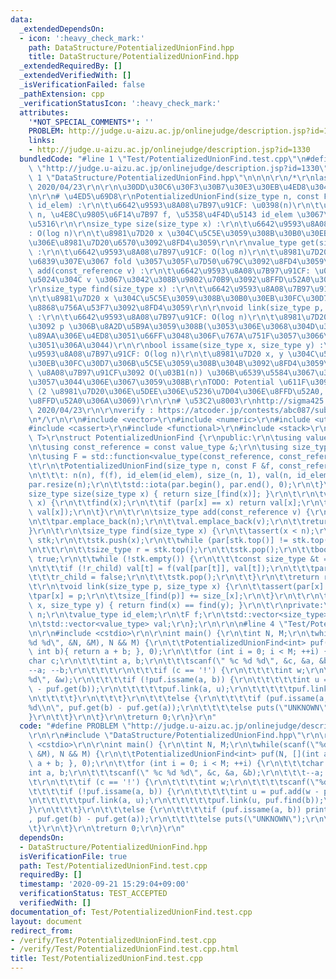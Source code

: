 ```yaml
---
data:
  _extendedDependsOn:
  - icon: ':heavy_check_mark:'
    path: DataStructure/PotentializedUnionFind.hpp
    title: DataStructure/PotentializedUnionFind.hpp
  _extendedRequiredBy: []
  _extendedVerifiedWith: []
  _isVerificationFailed: false
  _pathExtension: cpp
  _verificationStatusIcon: ':heavy_check_mark:'
  attributes:
    '*NOT_SPECIAL_COMMENTS*': ''
    PROBLEM: http://judge.u-aizu.ac.jp/onlinejudge/description.jsp?id=1330
    links:
    - http://judge.u-aizu.ac.jp/onlinejudge/description.jsp?id=1330
  bundledCode: "#line 1 \"Test/PotentializedUnionFind.test.cpp\"\n#define PROBLEM\
    \ \"http://judge.u-aizu.ac.jp/onlinejudge/description.jsp?id=1330\"\r\n\r\n#line\
    \ 1 \"DataStructure/PotentializedUnionFind.hpp\"\n\n\n\r\n/*\r\nlast-updated:\
    \ 2020/04/23\r\n\r\n\u30DD\u30C6\u30F3\u30B7\u30E3\u30EB\u4ED8\u304D UnionFind\r\
    \n\r\n# \u4ED5\u69D8\r\nPotentializedUnionFind(size_type n, const F &f, const_reference\
    \ id_elem) :\r\n\t\u6642\u9593\u8A08\u7B97\u91CF: \u0398(n)\r\n\t\u8981\u7D20\u6570\
    \ n, \u4E8C\u9805\u6F14\u7B97 f, \u5358\u4F4D\u5143 id_elem \u3067\u521D\u671F\
    \u5316\r\n\r\nsize_type size(size_type x) :\r\n\t\u6642\u9593\u8A08\u7B97\u91CF\
    : O(log n)\r\n\t\u8981\u7D20 x \u304C\u5C5E\u3059\u308B\u30B0\u30EB\u30FC\u30D7\
    \u306E\u8981\u7D20\u6570\u3092\u8FD4\u3059\r\n\r\nvalue_type get(size_type x)\
    \ :\r\n\t\u6642\u9593\u8A08\u7B97\u91CF: O(log n)\r\n\t\u8981\u7D20 x \u304B\u3089\
    \u6839\u307E\u3067 fold \u3057\u305F\u7D50\u679C\u3092\u8FD4\u3059\r\n\r\nsize_type\
    \ add(const_reference v) :\r\n\t\u6642\u9593\u8A08\u7B97\u91CF: \u0398(1)\r\n\t\
    \u5024\u304C v \u3067\u3042\u308B\u9802\u70B9\u3092\u8FFD\u52A0\u3059\u308B\r\n\
    \r\nsize_type find(size_type x) :\r\n\t\u6642\u9593\u8A08\u7B97\u91CF: O(log n)\r\
    \n\t\u8981\u7D20 x \u304C\u5C5E\u3059\u308B\u30B0\u30EB\u30FC\u30D7\u306E\u4EE3\
    \u8868\u756A\u53F7\u3092\u8FD4\u3059\r\n\r\nvoid link(size_type p, size_type x)\
    \ :\r\n\t\u6642\u9593\u8A08\u7B97\u91CF: O(log n)\r\n\t\u8981\u7D20 x \u306E\u89AA\
    \u3092 p \u306B\u8A2D\u5B9A\u3059\u308B(\u3053\u306E\u3068\u304D\u3001x \u306E\
    \u89AA\u306E\u4ED8\u3051\u66FF\u3048\u306F\u767A\u751F\u3057\u3066\u306F\u3044\
    \u3051\u306A\u3044)\r\n\r\nbool issame(size_type x, size_type y) :\r\n\t\u6642\
    \u9593\u8A08\u7B97\u91CF: O(log n)\r\n\t\u8981\u7D20 x, y \u304C\u540C\u4E00\u30B0\
    \u30EB\u30FC\u30D7\u306B\u5C5E\u3059\u308B\u304B\u3092\u8FD4\u3059\r\n\r\nTODO:\
    \ \u8A08\u7B97\u91CF\u3092 O(\u03B1(n)) \u306B\u6539\u5584\u3067\u304D\u308B\u3089\
    \u3057\u3044\u306E\u3067\u3059\u308B\r\nTODO: Potential \u611F\u3092\u51FA\u3059\
    \ (2 \u8981\u7D20\u306E\u5DEE\u306E\u5236\u7D04\u306E\u8FFD\u52A0, diff \u306E\
    \u8FFD\u52A0\u306A\u3069)\r\n\r\n# \u53C2\u8003\r\nhttp://sigma425.hatenablog.com/entry/2015/12/07/185047,\
    \ 2020/04/23\r\n\r\nverify : https://atcoder.jp/contests/abc087/submissions/12241089\r\
    \n*/\r\n\r\n#include <vector>\r\n#include <numeric>\r\n#include <utility>\r\n\
    #include <cassert>\r\n#include <functional>\r\n#include <stack>\r\n\r\ntemplate<typename\
    \ T>\r\nstruct PotentializedUnionFind {\r\npublic:\r\n\tusing value_type = T;\r\
    \n\tusing const_reference = const value_type &;\r\n\tusing size_type = std::size_t;\r\
    \n\tusing F = std::function<value_type(const_reference, const_reference)>;\r\n\
    \t\r\n\tPotentializedUnionFind(size_type n, const F &f, const_reference id_elem)\r\
    \n\t\t\t: n(n), f(f), id_elem(id_elem), size_(n, 1), val(n, id_elem) {\r\n\t\t\
    par.resize(n);\r\n\t\tstd::iota(par.begin(), par.end(), 0);\r\n\t}\r\n\t\r\n\t\
    size_type size(size_type x) { return size_[find(x)]; }\r\n\t\r\n\tvalue_type get(size_type\
    \ x) {\r\n\t\tfind(x);\r\n\t\tif (par[x] == x) return val[x];\r\n\t\treturn f(val[par[x]],\
    \ val[x]);\r\n\t}\r\n\t\r\n\tsize_type add(const_reference v) {\r\n\t\tsize_.emplace_back(1);\r\
    \n\t\tpar.emplace_back(n);\r\n\t\tval.emplace_back(v);\r\n\t\treturn n++;\r\n\t\
    }\r\n\t\r\n\tsize_type find(size_type x) {\r\n\t\tassert(x < n);\r\n\t\tstd::stack<size_type>\
    \ stk;\r\n\t\tstk.push(x);\r\n\t\twhile (par[stk.top()] != stk.top()) stk.push(par[stk.top()]);\r\
    \n\t\t\r\n\t\tsize_type r = stk.top();\r\n\t\tstk.pop();\r\n\t\tbool r_child =\
    \ true;\r\n\t\twhile (!stk.empty()) {\r\n\t\t\tconst size_type &t = stk.top();\r\
    \n\t\t\tif (!r_child) val[t] = f(val[par[t]], val[t]);\r\n\t\t\tpar[t] = r;\r\n\
    \t\t\tr_child = false;\r\n\t\t\tstk.pop();\r\n\t\t}\r\n\t\treturn r;\r\n\t}\r\n\
    \t\r\n\tvoid link(size_type p, size_type x) {\r\n\t\tassert(par[x] == x);\r\n\t\
    \tpar[x] = p;\r\n\t\tsize_[find(p)] += size_[x];\r\n\t}\r\n\t\r\n\tbool issame(size_type\
    \ x, size_type y) { return find(x) == find(y); }\r\n\t\r\nprivate:\r\n\tsize_type\
    \ n;\r\n\tvalue_type id_elem;\r\n\tF f;\r\n\tstd::vector<size_type> size_, par;\r\
    \n\tstd::vector<value_type> val;\r\n};\r\n\r\n\n#line 4 \"Test/PotentializedUnionFind.test.cpp\"\
    \n\r\n#include <cstdio>\r\n\r\nint main() {\r\n\tint N, M;\r\n\twhile(scanf(\"\
    %d %d\", &N, &M), N && M) {\r\n\t\tPotentializedUnionFind<int> puf(N, [](int a,\
    \ int b){ return a + b; }, 0);\r\n\t\tfor (int i = 0; i < M; ++i) {\r\n\t\t\t\
    char c;\r\n\t\t\tint a, b;\r\n\t\t\tscanf(\" %c %d %d\", &c, &a, &b);\r\n\t\t\t\
    --a; --b;\r\n\t\t\t\r\n\t\t\tif (c == '!') {\r\n\t\t\t\tint w;\r\n\t\t\t\tscanf(\"\
    %d\", &w);\r\n\t\t\t\tif (!puf.issame(a, b)) {\r\n\t\t\t\t\tint u = puf.add(w\
    \ - puf.get(b));\r\n\t\t\t\t\tpuf.link(a, u);\r\n\t\t\t\t\tpuf.link(u, puf.find(b));\r\
    \n\t\t\t\t}\r\n\t\t\t}\r\n\t\t\telse {\r\n\t\t\t\tif (puf.issame(a, b)) printf(\"\
    %d\\n\", puf.get(b) - puf.get(a));\r\n\t\t\t\telse puts(\"UNKNOWN\");\r\n\t\t\t\
    }\r\n\t\t}\r\n\t}\r\n\treturn 0;\r\n}\r\n"
  code: "#define PROBLEM \"http://judge.u-aizu.ac.jp/onlinejudge/description.jsp?id=1330\"\
    \r\n\r\n#include \"DataStructure/PotentializedUnionFind.hpp\"\r\n\r\n#include\
    \ <cstdio>\r\n\r\nint main() {\r\n\tint N, M;\r\n\twhile(scanf(\"%d %d\", &N,\
    \ &M), N && M) {\r\n\t\tPotentializedUnionFind<int> puf(N, [](int a, int b){ return\
    \ a + b; }, 0);\r\n\t\tfor (int i = 0; i < M; ++i) {\r\n\t\t\tchar c;\r\n\t\t\t\
    int a, b;\r\n\t\t\tscanf(\" %c %d %d\", &c, &a, &b);\r\n\t\t\t--a; --b;\r\n\t\t\
    \t\r\n\t\t\tif (c == '!') {\r\n\t\t\t\tint w;\r\n\t\t\t\tscanf(\"%d\", &w);\r\n\
    \t\t\t\tif (!puf.issame(a, b)) {\r\n\t\t\t\t\tint u = puf.add(w - puf.get(b));\r\
    \n\t\t\t\t\tpuf.link(a, u);\r\n\t\t\t\t\tpuf.link(u, puf.find(b));\r\n\t\t\t\t\
    }\r\n\t\t\t}\r\n\t\t\telse {\r\n\t\t\t\tif (puf.issame(a, b)) printf(\"%d\\n\"\
    , puf.get(b) - puf.get(a));\r\n\t\t\t\telse puts(\"UNKNOWN\");\r\n\t\t\t}\r\n\t\
    \t}\r\n\t}\r\n\treturn 0;\r\n}\r\n"
  dependsOn:
  - DataStructure/PotentializedUnionFind.hpp
  isVerificationFile: true
  path: Test/PotentializedUnionFind.test.cpp
  requiredBy: []
  timestamp: '2020-09-21 15:29:04+09:00'
  verificationStatus: TEST_ACCEPTED
  verifiedWith: []
documentation_of: Test/PotentializedUnionFind.test.cpp
layout: document
redirect_from:
- /verify/Test/PotentializedUnionFind.test.cpp
- /verify/Test/PotentializedUnionFind.test.cpp.html
title: Test/PotentializedUnionFind.test.cpp
---
```

